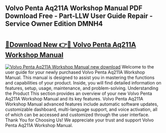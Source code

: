 ## Volvo Penta Aq211A Workshop Manual PDF Download Free - Part-LLW User Guide Repair - Service Owner Edition DMNH4

# <h2><a href="http://bc76633.oget.top/?id=Volvo+Penta+Aq211A+Workshop+Manual">🔗Download New 👉🔴 Volvo Penta Aq211A Workshop Manual</a></h2>

[![Volvo Penta Aq211A Workshop Manual new download](https://i.imgur.com/5g1atiW.png)](http://bc76633.oget.top/?id=Volvo+Penta+Aq211A+Workshop+Manual)
Welcome to the user guide for your newly purchased Volvo Penta Aq211A Workshop Manual. This manual is designed to assist you in mastering the functions and capabilities of your product. Inside, you will find detailed information on features, setup, usage, maintenance, and problem-solving. Understanding the Product This section provides an overview of your new Volvo Penta Aq211A Workshop Manual and its key features. Volvo Penta Aq211A Workshop Manual advanced features include automatic software updates, customizable dashboard, multi-language support, and voice activation, all of which can be accessed and customized through the user interface. Thank You for Choosing Us! We appreciate your trust and support Volvo Penta Aq211A Workshop Manual.
